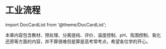 # 工业流程

import DocCardList from '@theme/DocCardList';

本章内容包含教材、预处理、分离提纯、评价、温度控制、pH、氛围控制、氧化还原等方面的内容，并不算很难但是算是高考常考点，希望各位学的开心。

<DocCardList />
